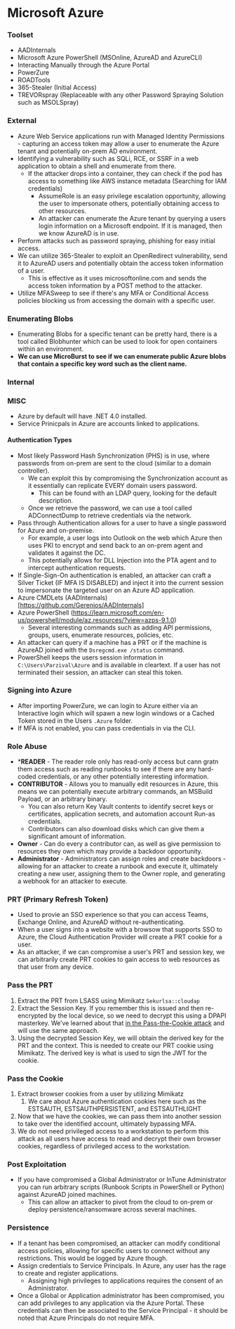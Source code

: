# Microsoft Azure

### Toolset

* AADInternals
* Microsoft Azure PowerShell (MSOnline, AzureAD and AzureCLI)
* Interacting Manually through the Azure Portal
* PowerZure
* ROADTools
* 365-Stealer (Initial Access)
* TREVORspray (Replaceable with any other Password Spraying Solution such as MSOLSpray)

### External

* Azure Web Service applications run with Managed Identity Permissions - capturing an access token may allow a user to enumerate the Azure tenant and potentially on-prem AD environment.
* Identifying a vulnerability such as SQLi, RCE, or SSRF in a web application to obtain a shell and enumerate from there.
  * If the attacker drops into a container, they can check if the pod has access to something like AWS instance metadata (Searching for IAM credentials)
    * AssumeRole is an easy privilege escalation opportunity, allowing the user to impersonate others, potentially obtaining access to other resources.
    * An attacker can enumerate the Azure tenant by querying a users login information on a Microsoft endpoint. If it is managed, then we know AzureAD is in use.
* Perform attacks such as password spraying, phishing for easy initial access.
* We can utilize 365-Stealer to exploit an OpenRedirect vulnerability, send it to AzureAD users and potentially obtain the access token information of a user.
  * This is effective as it uses microsoftonline.com and sends the access token information by a POST method to the attacker.
* Utilize MFASweep to see if there's any MFA or Conditional Access policies blocking us from accessing the domain with a specific user.

### Enumerating Blobs

* Enumerating Blobs for a specific tenant can be pretty hard, there is a tool called Blobhunter which can be used to look for open containers within an environment.
* **We can use MicroBurst to see if we can enumerate public Azure blobs that contain a specific key word such as the client name.**

### Internal

### MISC

* Azure by default will have .NET 4.0 installed.
* Service Prinicpals in Azure are accounts linked to applications.

#### Authentication Types

* Most likely Password Hash Synchronization (PHS) is in use, where passwords from on-prem are sent to the cloud (similar to a domain controller).
  * We can exploit this by compromising the Synchronization account as it essentially can replicate EVERY domain users password.
    * This can be found with an LDAP query, looking for the default description.
  * Once we retrieve the password, we can use a tool called ADConnectDump to retrieve credentials via the network.
* Pass through Authentication allows for a user to have a single password for Azure and on-premise.
  * For example, a user logs into Outlook on the web which Azure then uses PKI to encrypt and send back to an on-prem agent and validates it against the DC.
  * This potentially allows for DLL Injection into the PTA agent and to intercept authentication requests.
* If Single-Sign-On authentication is enabled, an attacker can craft a Silver Ticket (IF MFA IS DISABLED) and inject it into the current session to impersonate the targeted user on an Azure AD application.
* Azure CMDLets (AADInternals)\[https://github.com/Gerenios/AADInternals]
* Azure PowerShell (https://learn.microsoft.com/en-us/powershell/module/az.resources/?view=azps-9.1.0)
  * Several interesting commands such as adding API permissions, groups, users, enumerate resources, policies, etc.
* An attacker can query if a machine has a PRT or if the machine is AzureAD joined with the `Dsregcmd.exe /status` command.
* PowerShell keeps the users session information in `C:\Users\Parzival\Azure` and is available in cleartext. If a user has not terminated their session, an attacker can steal this token.

### Signing into Azure

* After importing PowerZure, we can login to Azure either via an Interactive login which will spawn a new login windows or a Cached Token stored in the Users `.Azure` folder.
* If MFA is not enabled, you can pass credentials in via the CLI.

### Role Abuse

* \***READER** - The reader role only has read-only access but cann gratn them access such as reading runbooks to see if there are any hard-coded credentials, or any other potentially interesting information.
* **CONTRIBUTOR** - Allows you to manually edit resources in Azure, this means we can potentially execute arbitrary commands, an MSBuild Payload, or an arbitrary binary.
  * You can also return Key Vault contents to identify secret keys or certificates, application secrets, and automation account Run-as credentials.
  * Contributors can also download disks which can give them a significant amount of information.
* **Owner** - Can do every a contributor can, as well as give permission to resources they own which may provide a backdoor opportunity.
* **Administrator** - Administrators can assign roles and create backdoors - allowing for an attacker to create a runbook and execute it, ultimately creating a new user, assigning them to the Owner rople, and generating a webhook for an attacker to execute.

### PRT (Primary Refresh Token)

* Used to provie an SSO experience so that you can access Teams, Exchange Online, and AzureAD without re-authenticating.
* When a user signs into a website with a browsow that supports SSO to Azure, the Cloud Authentication Provider will create a PRT cookie for a user.
* As an attacker, if we can compromise a user's PRT and session key, we can arbitrarily create PRT cookies to gain access to web resources as that user from any device.

### Pass the PRT

1. Extract the PRT from LSASS using Mimikatz `Sekurlsa::cloudap`
2. Extract the Session Key.  If you remember this is issued and then re-encrypted by the local device, so we need to decrypt this using a DPAPI masterkey.  We’ve learned about that [in the Pass-the-Cookie attack](https://stealthbits.com/blog/bypassing-mfa-with-pass-the-cookie/) and will use the same approach.
3. Using the decrypted Session Key, we will obtain the derived key for the PRT and the context.   This is needed to create our PRT cookie using Mimikatz.  The derived key is what is used to sign the JWT for the cookie.&#x20;

### Pass the Cookie

1. Extract browser cookies from a user by utilizing Mimikatz
   1. We care about Azure authentication cookies here such as the ESTSAUTH, ESTSAUTHPERSISTENT, and ESTSAUTHLIGHT
2. Now that we have the cookies, we can pass them into another session to take over the identified account, ultimately bypassing MFA.
3. We do not need privileged access to a workstation to perform this attack as all users have access to read and decrypt their own browser cookies, regardless of privileged access to the workstation.

### Post Exploitation

* If you have compromised a Global Administrator or InTune Administrator you can run arbitrary scripts (Runbook Scripts in PowerShell or Python) against AzureAD joined machines.
  * This can allow an attacker to pivot from the cloud to on-prem or deploy persistence/ransomware across several machines.

### Persistence

* If a tenant has been compromised, an attacker can modify conditional access policies, allowing for specific users to connect without any restrictions. This would be logged by Azure though.
* Assign credentials to Service Principals. In Azure, any user has the rage to create and register applications.
  * Assigning high privileges to applications requires the consent of an Administrator.
* Once a Global or Application administrator has been compromised, you can add privileges to any application via the Azure Portal. These credentials can then be associated to the Service Principal - it should be noted that Azure Principals do not require MFA.
